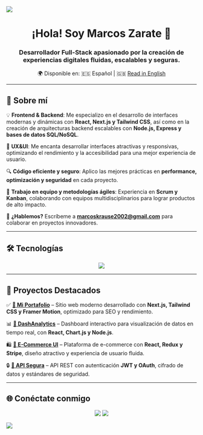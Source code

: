 <!-- Divisor horizontal -->
<img src="https://user-images.githubusercontent.com/73097560/115834477-dbab4500-a447-11eb-908a-139a6edaec5c.gif">

<h1 align="center">¡Hola! Soy Marcos Zarate 👋</h1>
<h3 align="center">Desarrollador Full-Stack apasionado por la creación de experiencias digitales fluidas, escalables y seguras.</h3>

<p align="center">
    🌍 Disponible en:  
    🇪🇸 Español | 🇬🇧 <a href="https://github.com/tuusuario/tu-repo-ingles" target="_blank">Read in English</a>
</p>

---

## 🚀 Sobre mí  
💡 **Frontend & Backend**: Me especializo en el desarrollo de interfaces modernas y dinámicas con **React, Next.js y Tailwind CSS**, así como en la creación de arquitecturas backend escalables con **Node.js, Express y bases de datos SQL/NoSQL**.  

🎨 **UX&UI**: Me encanta desarrollar interfaces atractivas y responsivas, optimizando el rendimiento y la accesibilidad para una mejor experiencia de usuario.  

🔍 **Código eficiente y seguro**: Aplico las mejores prácticas en **performance, optimización y seguridad** en cada proyecto.  

📌 **Trabajo en equipo y metodologías ágiles**: Experiencia en **Scrum y Kanban**, colaborando con equipos multidisciplinarios para lograr productos de alto impacto.  

📩 **¿Hablemos?** Escríbeme a **[marcoskrause2002@gmail.com](mailto:marcoskrause2002@gmail.com)** para colaborar en proyectos innovadores.  

---

## 🛠️ Tecnologías  
<p align="center">
    <img src="https://skillicons.dev/icons?i=html,css,js,ts,react,nextjs,vue,tailwind,bootstrap,materialui,nodejs,express,prisma,mongodb,postgres,docker,figma,linux,git,github,vscode&perline=7">
</p>

---

## 🚀 Proyectos Destacados  
✅ **[🔗 Mi Portafolio](https://miportafolio.com)** – Sitio web moderno desarrollado con **Next.js, Tailwind CSS y Framer Motion**, optimizado para SEO y rendimiento.  

📊 **[🔗 DashAnalytics](https://github.com/marcos/dashanalytics)** – Dashboard interactivo para visualización de datos en tiempo real, con **React, Chart.js y Node.js**.  

🛍️ **[🔗 E-Commerce UI](https://github.com/marcos/ecommerce-ui)** – Plataforma de e-commerce con **React, Redux y Stripe**, diseño atractivo y experiencia de usuario fluida.  

🔒 **[🔗 API Segura](https://github.com/marcos/api-security)** – API REST con autenticación **JWT y OAuth**, cifrado de datos y estándares de seguridad.  

---

## 🌐 Conéctate conmigo  
<p align="center">
  <a href="https://linkedin.com/in/tuusuario" target="_blank"><img src="https://img.shields.io/badge/LinkedIn-blue?style=for-the-badge&logo=linkedin"></a>
  <a href="mailto:marcoskrause2002@gmail.com"><img src="https://img.shields.io/badge/Email-red?style=for-the-badge&logo=gmail"></a>
</p>

<!-- Divisor horizontal -->
<img src="https://user-images.githubusercontent.com/73097560/115834477-dbab4500-a447-11eb-908a-139a6edaec5c.gif">
